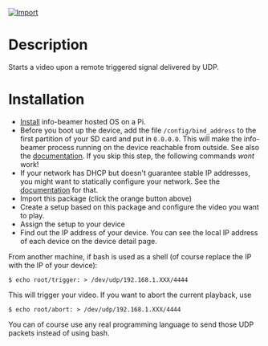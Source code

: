 [![Import](https://cdn.infobeamer.com/s/img/import.png)](https://info-beamer.com/use?url=https://github.com/info-beamer/package-video-trigger)

# Description

Starts a video upon a remote triggered signal delivered by UDP.

# Installation

- [Install](https://info-beamer.com/doc/installing-hosted) info-beamer hosted OS
  on a Pi.
- Before you boot up the device, add the file
  `/config/bind_address` to the first partition of your SD card and
  put in `0.0.0.0`. This will make the info-beamer process
  running on the device reachable from outside. See also the
  [documentation](https://info-beamer.com/doc/device-configuration#exposeinfobeamerports).
  If you skip this step, the following commands *wont* work!
- If your network has DHCP but doesn't guarantee stable IP addresses,
  you might want to statically configure your network. See the
  [documentation](https://info-beamer.com/doc/device-configuration#staticnetworkconfiguration)
  for that.
- Import this package (click the orange button above)
- Create a setup based on this package and configure the video you want to play.
- Assign the setup to your device
- Find out the IP address of your device. You can see the
  local IP address of each device on the device detail page.

From another machine, if bash is used as a shell (of course replace the IP with the IP of your device):

```
$ echo root/trigger: > /dev/udp/192.168.1.XXX/4444
```

This will trigger your video. If you want to abort the current playback, use

```
$ echo root/abort: > /dev/udp/192.168.1.XXX/4444
```

You can of course use any real programming language to send those UDP packets
instead of using bash.
